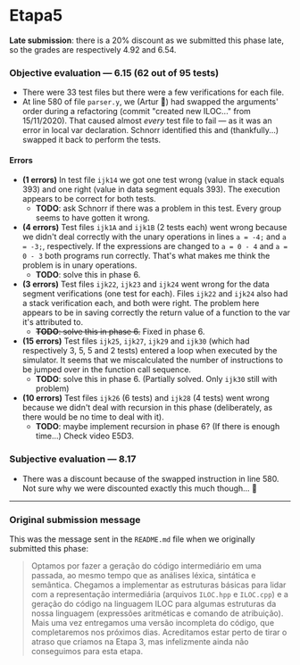 # Etapa5

**Late submission**: there is a 20% discount as we submitted this phase late, so the grades are respectively 4.92 and 6.54.

### Objective evaluation — 6.15 (62 out of 95 tests)
- There were 33 test files but there were a few verifications for each file.
- At line 580 of file `parser.y`, we (Artur :slightly_frowning_face:) had swapped the arguments' order during a refactoring (commit "created new ILOC..." from 15/11/2020). That caused almost *every* test file to fail — as it was an error in local var declaration. Schnorr identified this and (thankfully...) swapped it back to perform the tests.
#### Errors
- **(1 errors)** In test file `ijk14` we got one test wrong (value in stack equals 393) and one right (value in data segment equals 393). The execution appears to be correct for both tests.
    - **TODO**: ask Schnorr if there was a problem in this test. Every group seems to have gotten it wrong.
- **(4 errors)** Test files `ijk1A` and `ijk1B` (2 tests each) went wrong because we didn't deal correctly with the unary operations in lines `a = -4;` and `a = -3;`, respectively. If the expressions are changed to `a = 0 - 4` and `a = 0 - 3` both programs run correctly. That's what makes me think the problem is in unary operations.
    - **TODO**: solve this in phase 6.
- **(3 errors)** Test files `ijk22`, `ijk23` and `ijk24` went wrong for the data segment verifications (one test for each). Files `ijk22` and `ijk24` also had a stack verification each, and both were right. The problem here appears to be in saving correctly the return value of a function to the var it's attributed to.
    - ~~**TODO**: solve this in phase 6.~~ Fixed in phase 6.
- **(15 errors)** Test files `ijk25`, `ijk27`, `ijk29` and `ijk30` (which had respectively 3, 5, 5 and 2 tests) entered a loop when executed by the simulator. It seems that we miscalculated the number of instructions to be jumped over in the function call sequence.
    - **TODO**: solve this in phase 6. (Partially solved. Only `ijk30` still with problem)
- **(10 errors)** Test files `ijk26` (6 tests) and `ijk28` (4 tests) went wrong because we didn't deal with recursion in this phase (deliberately, as there would be no time to deal with it).
    - **TODO**: maybe implement recursion in phase 6? (If there is enough time...) Check video E5D3.

### Subjective evaluation — 8.17
- There was a discount because of the swapped instruction in line 580. Not sure why we were discounted exactly this much though... :thinking:

---

### Original submission message

This was the message sent in the `README.md` file when we originally submitted this phase:

> Optamos por fazer a geração do código intermediário em uma passada, ao mesmo tempo que as análises léxica, sintática e semântica. Chegamos a implementar as estruturas básicas para lidar com a representação intermediária (arquivos `ILOC.hpp` e `ILOC.cpp`) e a geração do código na linguagem ILOC para algumas estruturas da nossa linguagem (expressões aritméticas e comando de atribuição).
> Mais uma vez entregamos uma versão incompleta do código, que completaremos nos próximos dias. Acreditamos estar perto de tirar o atraso que criamos na Etapa 3, mas infelizmente ainda não conseguimos para esta etapa.
